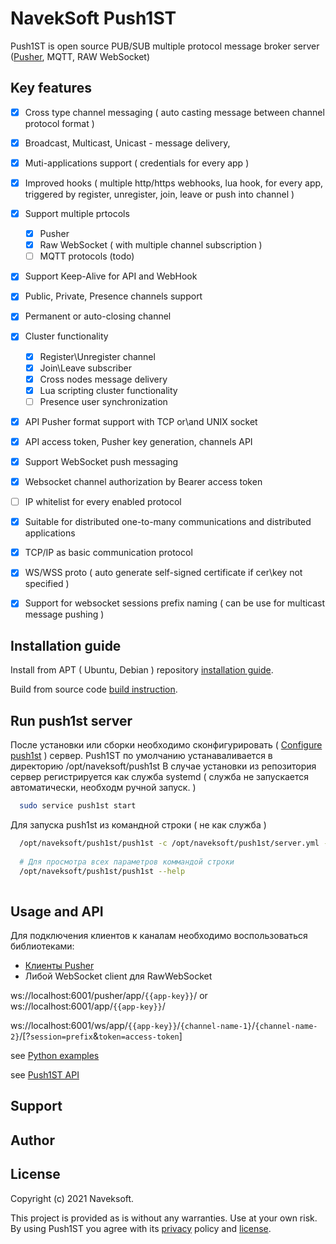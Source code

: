 # NavekSoft Push1ST
Push1ST is open source PUB/SUB multiple protocol message broker server ([Pusher](https://pusher.com/), MQTT, RAW WebSocket) 

## Key features
 - [x] Cross type channel messaging ( auto casting message between channel protocol format )
 - [x] Broadcast, Multicast, Unicast - message delivery, 
 - [x] Muti-applications support ( credentials for every app )
 - [x] Improved hooks  ( multiple http/https webhooks, lua hook,  for every app, triggered by register, unregister, join, leave or push into channel )
 - [x] Support multiple prtocols 
   - [x] Pusher
   - [x] Raw WebSocket ( with multiple channel subscription )
   - [ ] MQTT protocols (todo)
 - [x] Support Keep-Alive for API and WebHook
 - [x] Public, Private, Presence channels support
 - [x] Permanent or auto-closing channel 
 - [x] Cluster functionality
   - [x] Register\Unregister channel
   - [x] Join\Leave subscriber
   - [x] Cross nodes message delivery
   - [x] Lua scripting cluster functionality
   - [ ] Presence user synchronization
 - [x] API Pusher format support with TCP or\and UNIX socket
 - [x] API access token, Pusher key generation, channels API
 - [x] Support WebSocket push messaging
 - [x] Websocket channel authorization by Bearer access token
 - [ ] IP whitelist for every enabled protocol
 - [x] Suitable for distributed one-to-many communications and distributed applications 
 - [x] TCP/IP as basic communication protocol
 - [x] WS/WSS proto ( auto generate self-signed certificate if cer\key not specified )
 - [x] Support for websocket sessions prefix naming ( can be use for multicast message pushing )


## Installation guide

Install from APT ( Ubuntu, Debian ) repository [installation guide](/readme/installation.md).

Build from source code [build instruction](/readme/build.md).

## Run push1st server

После установки или сборки необходимо сконфигурировать ( [Configure push1st](/readme/configure.md) ) сервер. Push1ST по умолчанию устанаваливается в директорию /opt/naveksoft/push1st
В случае установки из репозитория сервер регистрируется как служба systemd ( служба не запускается автоматически, необходм ручной запуск. )

```bash
  sudo service push1st start
```
 
 Для запуска push1st из командной строки ( не как служба )

```bash
  /opt/naveksoft/push1st/push1st -c /opt/naveksoft/push1st/server.yml -V4
  
  # Для просмотра всех параметров коммандой строки
  /opt/naveksoft/push1st/push1st --help
  
```

## Usage and API 

Для подключения клиентов к каналам необходимо воспользоваться библиотеками:
- [Клиенты Pusher](https://pusher.com/docs/channels/channels_libraries/libraries/)
- Либой WebSocket client для RawWebSocket

ws://localhost:6001/pusher/app/`{{app-key}}`/ or ws://localhost:6001/app/`{{app-key}}`/ 

ws://localhost:6001/ws/app/`{{app-key}}`/`{channel-name-1}`/`{channel-name-2}`/[?`session=prefix`&`token=access-token`]

see [Python examples](/readme/example.md)

see [Push1ST API](/readme/api.md)

## Support

## Author 

## License

Copyright (c) 2021 Naveksoft.

This project is provided as is without any warranties. Use at your own risk.<br/>
By using Push1ST you agree with its [privacy](PRIVACY.md) policy and [license](LICENSE.md).

